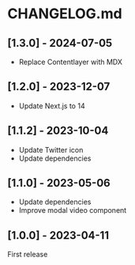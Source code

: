 # CHANGELOG.md

## [1.3.0] - 2024-07-05

- Replace Contentlayer with MDX

## [1.2.0] - 2023-12-07

- Update Next.js to 14

## [1.1.2] - 2023-10-04

- Update Twitter icon
- Update dependencies

## [1.1.0] - 2023-05-06

- Update dependencies
- Improve modal video component

## [1.0.0] - 2023-04-11

First release